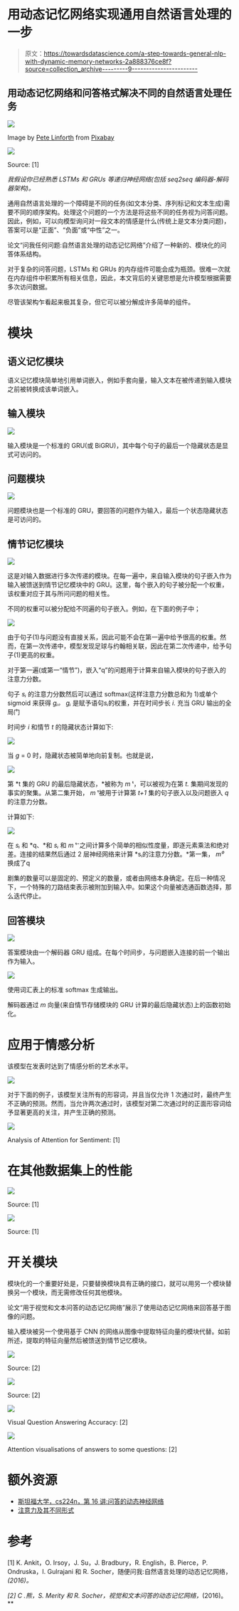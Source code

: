 # 用动态记忆网络实现通用自然语言处理的一步

> 原文：<https://towardsdatascience.com/a-step-towards-general-nlp-with-dynamic-memory-networks-2a888376ce8f?source=collection_archive---------9----------------------->

## 用动态记忆网络和问答格式解决不同的自然语言处理任务

![](img/d1e2762a1ab57f2eddabdb60e33bdd9f.png)

Image by [Pete Linforth](https://pixabay.com/users/TheDigitalArtist-202249/?utm_source=link-attribution&utm_medium=referral&utm_campaign=image&utm_content=3308188) from [Pixabay](https://pixabay.com/?utm_source=link-attribution&utm_medium=referral&utm_campaign=image&utm_content=3308188)

![](img/e003677be316b52c9c1f7c671a3b690f.png)

Source: [1]

*我假设你已经熟悉 LSTMs 和 GRUs 等递归神经网络(包括 seq2seq 编码器-解码器架构)。*

通用自然语言处理的一个障碍是不同的任务(如文本分类、序列标记和文本生成)需要不同的顺序架构。处理这个问题的一个方法是将这些不同的任务视为问答问题。因此，例如，可以向模型询问对一段文本的情感是什么(传统上是文本分类问题)，答案可以是“正面”、“负面”或“中性”之一。

论文“问我任何问题:自然语言处理的动态记忆网络”介绍了一种新的、模块化的问答体系结构。

对于复杂的问答问题，LSTMs 和 GRUs 的内存组件可能会成为瓶颈。很难一次就在内存组件中积累所有相关信息，因此，本文背后的关键思想是允许模型根据需要多次访问数据。

尽管该架构乍看起来极其复杂，但它可以被分解成许多简单的组件。

# 模块

## 语义记忆模块

语义记忆模块简单地引用单词嵌入，例如手套向量，输入文本在被传递到输入模块之前被转换成该单词嵌入。

## 输入模块

![](img/31d2e0b4fe7175216a2b0ee10174c279.png)

输入模块是一个标准的 GRU(或 BiGRU)，其中每个句子的最后一个隐藏状态是显式可访问的。

## 问题模块

![](img/83bbb689b46d72df0c9b916b86514992.png)

问题模块也是一个标准的 GRU，要回答的问题作为输入，最后一个状态隐藏状态是可访问的。

## 情节记忆模块

![](img/23b8d4f8001e3be23a30000645452b12.png)

这是对输入数据进行多次传递的模块。在每一遍中，来自输入模块的句子嵌入作为输入被馈送到情节记忆模块中的 GRU。这里，每个嵌入的句子被分配一个权重，该权重对应于其与所问问题的相关性。

不同的权重可以被分配给不同遍的句子嵌入。例如，在下面的例子中；

![](img/ee416fd9cac6d4d730f9ef819974eb1f.png)

由于句子(1)与问题没有直接关系，因此可能不会在第一遍中给予很高的权重。然而，在第一次传递中，模型发现足球与约翰相关联，因此在第二次传递中，给予句子(1)更高的权重。

对于第一遍(或第一“情节”)，嵌入“q”的问题用于计算来自输入模块的句子嵌入的注意力分数。

句子 *sᵢ* 的注意力分数然后可以通过 softmax(这样注意力分数总和为 1)或单个 sigmoid 来获得 *gᵢ。
gᵢ* 是赋予语句*sᵢ*的权重，并在时间步长 *i.* 充当 GRU 输出的全局门

时间步 *i* 和情节 *t* 的隐藏状态计算如下:

![](img/b04f2c43d812a65d2b21a996cb24d4f4.png)

当 *g* = 0 时，隐藏状态被简单地向前复制。也就是说，

![](img/9246f1cb859c3710b5f10726b75613b6.png)

第 *t 集的 GRU 的最后隐藏状态，*被称为 *m* ᵗ，可以被视为在第 *t.* 集期间发现的事实的聚集。从第二集开始， *m* ᵗ被用于计算第 *t+1* 集的句子嵌入以及问题嵌入 *q* 的注意力分数。

计算如下:

![](img/6fdb163c511656856d318088555c4528.png)

在 *sᵢ* 和 *q、*和 *sᵢ* 和 *m* ᵗ⁻之间计算多个简单的相似性度量，即逐元素乘法和绝对差。连接的结果然后通过 2 层神经网络来计算 *sᵢ的注意力分数。*第一集， *m⁰* 换成了q

剧集的数量可以是固定的、预定义的数量，或者由网络本身确定。在后一种情况下，一个特殊的刀路结束表示被附加到输入中。如果这个向量被选通函数选择，那么迭代停止。

## 回答模块

![](img/230e229968774552e5bc6cb7aa9320e4.png)

答案模块由一个解码器 GRU 组成。在每个时间步，与问题嵌入连接的前一个输出作为输入。

![](img/cbb4680546630409e6b69b8e08dbeb8b.png)

使用词汇表上的标准 softmax 生成输出。

解码器通过 *m* 向量(来自情节存储模块的 GRU 计算的最后隐藏状态)上的函数初始化。

# 应用于情感分析

该模型在发表时达到了情感分析的艺术水平。

![](img/fc2ec8ab9fce0506678539b74b27e787.png)

对于下面的例子，该模型关注所有的形容词，并且当仅允许 1 次通过时，最终产生不正确的预测。然而，当允许两次通过时，该模型对第二次通过时的正面形容词给予显著更高的关注，并产生正确的预测。

![](img/d7802b32783090e19658f12237f4c5d3.png)

Analysis of Attention for Sentiment: [1]

# 在其他数据集上的性能

![](img/3ee656f8658efad3d6c92b2780c04c05.png)

Source: [1]

![](img/b4cb4084597c977abf763d3269f3be1e.png)

Source: [1]

# 开关模块

模块化的一个重要好处是，只要替换模块具有正确的接口，就可以用另一个模块替换另一个模块，而无需修改任何其他模块。

论文“用于视觉和文本问答的动态记忆网络”展示了使用动态记忆网络来回答基于图像的问题。

输入模块被另一个使用基于 CNN 的网络从图像中提取特征向量的模块代替。如前所述，提取的特征向量然后被馈送到情节记忆模块。

![](img/419e8c07c13e37f011e1432db2cac941.png)

Source: [2]

![](img/ee0e9f8bc039b460ed575edb5e0057cc.png)

Source: [2]

![](img/0b53887895de9d2fe37040ffc96a7001.png)

Visual Question Answering Accuracy: [2]

![](img/708e3dfa674ed665bdb912679d496c6f.png)

Attention visualisations of answers to some questions: [2]

# 额外资源

*   [斯坦福大学，cs224n，第 16 讲:问答的动态神经网络](https://www.youtube.com/watch?v=T3octNTE7Is&list=PL3FW7Lu3i5Jsnh1rnUwq_TcylNr7EkRe6&index=17)
*   [注意力及其不同形式](/attention-and-its-different-forms-7fc3674d14dc)

# 参考

[1] K. Ankit，O. Irsoy，J. Su，J. Bradbury，R. English，B. Pierce，P. Ondruska，I. Gulrajani 和 R. Socher，随便问我:自然语言处理的动态记忆网络，*(2016)。*

*[2] C .熊，S. Merity 和 R. Socher，视觉和文本问答的动态记忆网络，*(2016)。**